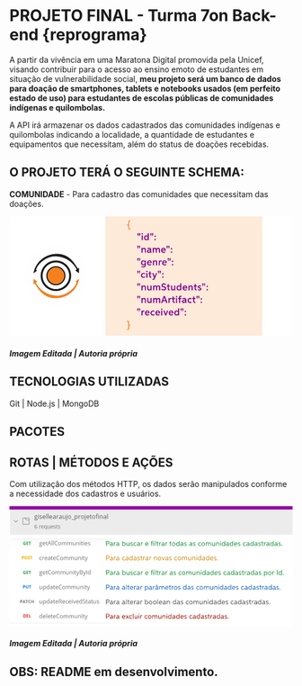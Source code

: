 # **PROJETO FINAL** - Turma 7on Back-end {reprograma}

A partir da vivência em uma Maratona Digital promovida pela Unicef, visando contribuir para o acesso ao ensino emoto de estudantes em situação de vulnerabilidade social, **meu projeto será um banco de dados para doação de smartphones, tablets e notebooks usados (em perfeito estado de uso) para estudantes de escolas públicas de comunidades indígenas e quilombolas.**

A API irá armazenar os dados cadastrados das comunidades indígenas e quilombolas indicando a localidade, a quantidade de estudantes e equipamentos que necessitam, além do status de doações recebidas.

## **O PROJETO TERÁ O SEGUINTE SCHEMA:**

**COMUNIDADE** - Para cadastro das comunidades que necessitam das doações.

![schema comunidade](./images/schema-comunidades.png)
##### Imagem Editada | Autoria própria


## **TECNOLOGIAS UTILIZADAS**

Git   |   Node.js   |   MongoDB


## **PACOTES**

## **ROTAS** | MÉTODOS E AÇÕES

Com utilização dos métodos HTTP, os dados serão manipulados conforme a necessidade dos cadastros e usuários.

![rotas com métodos e ações](./images/rotas_metodos-acoes.png)
##### Imagem Editada | Autoria própria


## OBS: README em desenvolvimento.
